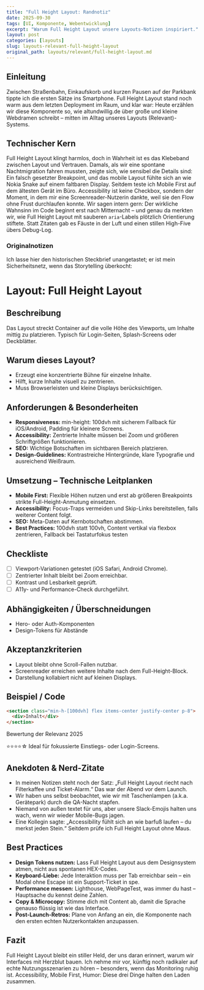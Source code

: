 ```yaml
---
title: "Full Height Layout: Randnotiz"
date: 2025-09-30
tags: [UI, Komponente, Webentwicklung]
excerpt: "Warum Full Height Layout unsere Layouts-Notizen inspiriert."
layout: post
categories: [layouts]
slug: layouts-relevant-full-height-layout
original_path: layouts/relevant/full-height-layout.md
---
```


## Einleitung
Zwischen Straßenbahn, Einkaufskorb und kurzen Pausen auf der Parkbank tippte ich die ersten Sätze ins Smartphone. Full Height Layout stand noch warm aus dem letzten Deployment im Raum, und klar war: Heute erzählen wir diese Komponente so, wie altundwillig.de über große und kleine Webdramen schreibt – mitten im Alltag unseres Layouts (Relevant)-Systems.

## Technischer Kern
Full Height Layout klingt harmlos, doch in Wahrheit ist es das Klebeband zwischen Layout und Vertrauen. Damals, als wir eine spontane Nachtmigration fahren mussten, zeigte sich, wie sensibel die Details sind: Ein falsch gesetzter Breakpoint, und das mobile Layout fühlte sich an wie Nokia Snake auf einem faltbaren Display. Seitdem teste ich Mobile First auf dem ältesten Gerät im Büro. Accessibility ist keine Checkbox, sondern der Moment, in dem mir eine Screenreader-Nutzerin dankte, weil sie den Flow ohne Frust durchlaufen konnte. Wir sagen intern gern: Der wirkliche Wahnsinn im Code beginnt erst nach Mitternacht – und genau da merkten wir, wie Full Height Layout mit sauberen `aria`-Labels plötzlich Orientierung stiftete. Statt Zitaten gab es Fäuste in der Luft und einen stillen High-Five übers Debug-Log.

### Originalnotizen
Ich lasse hier den historischen Steckbrief unangetastet; er ist mein Sicherheitsnetz, wenn das Storytelling überkocht:
# Layout: Full Height Layout

## Beschreibung
Das Layout streckt Container auf die volle Höhe des Viewports, um Inhalte mittig zu platzieren. Typisch für Login-Seiten, Splash-Screens oder Deckblätter.

## Warum dieses Layout?
- Erzeugt eine konzentrierte Bühne für einzelne Inhalte.
- Hilft, kurze Inhalte visuell zu zentrieren.
- Muss Browserleisten und kleine Displays berücksichtigen.

## Anforderungen & Besonderheiten
- **Responsiveness:** min-height: 100dvh mit sicherem Fallback für iOS/Android, Padding für kleinere Screens.
- **Accessibility:** Zentrierte Inhalte müssen bei Zoom und größeren Schriftgrößen funktionieren.
- **SEO:** Wichtige Botschaften im sichtbaren Bereich platzieren.
- **Design-Guidelines:** Kontrastreiche Hintergründe, klare Typografie und ausreichend Weißraum.

## Umsetzung – Technische Leitplanken
- **Mobile First:** Flexible Höhen nutzen und erst ab größeren Breakpoints strikte Full-Height-Anmutung einsetzen.
- **Accessibility:** Focus-Traps vermeiden und Skip-Links bereitstellen, falls weiterer Content folgt.
- **SEO:** Meta-Daten auf Kernbotschaften abstimmen.
- **Best Practices:** 100dvh statt 100vh, Content vertikal via flexbox zentrieren, Fallback bei Tastaturfokus testen

## Checkliste
- [ ] Viewport-Variationen getestet (iOS Safari, Android Chrome).
- [ ] Zentrierter Inhalt bleibt bei Zoom erreichbar.
- [ ] Kontrast und Lesbarkeit geprüft.
- [ ] A11y- und Performance-Check durchgeführt.

## Abhängigkeiten / Überschneidungen
- Hero- oder Auth-Komponenten
- Design-Tokens für Abstände

## Akzeptanzkriterien
- Layout bleibt ohne Scroll-Fallen nutzbar.
- Screenreader erreichen weitere Inhalte nach dem Full-Height-Block.
- Darstellung kollabiert nicht auf kleinen Displays.

## Beispiel / Code
```html
<section class="min-h-[100dvh] flex items-center justify-center p-8">
  <div>Inhalt</div>
</section>
```

Bewertung der Relevanz 2025

⭐⭐⭐⭐☆ Ideal für fokussierte Einstiegs- oder Login-Screens.

## Anekdoten & Nerd-Zitate
- In meinen Notizen steht noch der Satz: „Full Height Layout riecht nach Filterkaffee und Ticket-Alarm.“ Das war der Abend vor dem Launch.
- Wir haben uns selbst beobachtet, wie wir mit Taschenlampen (a.k.a. Gerätepark) durch die QA-Nacht stapfen.
- Niemand von außen textet für uns, aber unsere Slack-Emojis halten uns wach, wenn wir wieder Mobile-Bugs jagen.
- Eine Kollegin sagte: „Accessibility fühlt sich an wie barfuß laufen – du merkst jeden Stein.“ Seitdem prüfe ich Full Height Layout ohne Maus.

## Best Practices
- **Design Tokens nutzen:** Lass Full Height Layout aus dem Designsystem atmen, nicht aus spontanen HEX-Codes.
- **Keyboard-Liebe:** Jede Interaktion muss per Tab erreichbar sein – ein Modal ohne Escape ist ein Support-Ticket in spe.
- **Performance messen:** Lighthouse, WebPageTest, was immer du hast – Hauptsache du kennst deine Zahlen.
- **Copy & Microcopy:** Stimme dich mit Content ab, damit die Sprache genauso flüssig ist wie das Interface.
- **Post-Launch-Retros:** Plane von Anfang an ein, die Komponente nach den ersten echten Nutzerkontakten anzupassen.

## Fazit
Full Height Layout bleibt ein stiller Held, der uns daran erinnert, warum wir Interfaces mit Herzblut bauen. Ich nehme mir vor, künftig noch radikaler auf echte Nutzungsszenarien zu hören – besonders, wenn das Monitoring ruhig ist. Accessibility, Mobile First, Humor: Diese drei Dinge halten den Laden zusammen.
